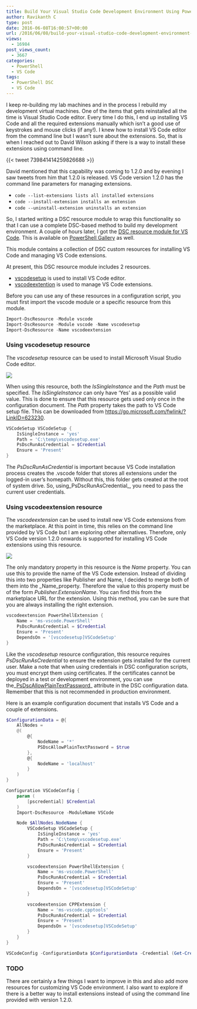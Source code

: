 ```yaml
---
title: Build Your Visual Studio Code Development Environment Using PowerShell DSC
author: Ravikanth C
type: post
date: 2016-06-08T16:00:57+00:00
url: /2016/06/08/build-your-visual-studio-code-development-environment-using-powershell-dsc/
views:
  - 16984
post_views_count:
  - 3667
categories:
  - PowerShell
  - VS Code
tags:
  - PowerShell DSC
  - VS Code
---
```

I keep re-building my lab machines and in the process I rebuild my development virtual machines. One of the items that gets reinstalled all the time is Visual Studio Code editor. Every time I do this, I end up installing VS Code and all the required extensions manually which isn&#8217;t a good use of keystrokes and mouse clicks (if any!). I knew how to install VS Code editor from the command line but I wasn&#8217;t sure about the extensions. So, that is when I reached out to David Wilson asking if there is a way to install these extensions using command line.

{{< tweet 739841414259826688 >}}

David mentioned that this capability was coming to 1.2.0 and by evening I saw tweets from him that 1.2.0 is released. VS Code version 1.2.0 has the command line parameters for managing extensions.

  * `code --list-extensions lists all installed extensions`
  * `code --install-extension installs an extension`
  * `code --uninstall-extension uninstalls an extension`

So, I started writing a DSC resource module to wrap this functionality so that I can use a complete DSC-based method to build my development environment. A couple of hours later, I got the [DSC resource module for VS Code][1]. This is available on [PowerShell Gallery][2] as well.

This module contains a collection of DSC custom resources for installing VS Code and managing VS Code extensions.

At present, this DSC resource module includes 2 resources.

  * [vscodesetup][3] is used to install VS Code editor.
  * [vscodeextention][4] is used to manage VS Code extensions.

Before you can use any of these resources in a configuration script, you must first import the vscode module or a specific resource from this module.

```powershell
Import-DscResource -Module vscode
Import-DscResource -Module vscode -Name vscodesetup
Import-DscResource -Name vscodeextension
```


### Using vscodesetup resource

The _vscodesetup_ resource can be used to install Microsoft Visual Studio Code editor.

![](/images/vscode1.png)

When using this resource, both the _IsSingleInstance_ and the _Path_ must be specified. The _IsSingleInstance_ can only have &#8216;Yes&#8217; as a possible valid value. This is done to ensure that this resource gets used only once in the configuration document. The _Path_ property takes the path to VS Code setup file. This can be downloaded from <https://go.microsoft.com/fwlink/?LinkID=623230>.

```powershell
VSCodeSetup VSCodeSetup {
    IsSingleInstance = 'yes'
    Path = 'C:\temp\vscodesetup.exe'
    PsDscRunAsCredential = $Credential
    Ensure = 'Present'
}
```


The _PsDscRunAsCredential_ is important because VS Code installation process creates the .vscode folder that stores all extensions under the logged-in user&#8217;s homepath. Without this, this folder gets created at the root of system drive. So, using_PsDscRunAsCredential_, you need to pass the current user credentials.

### Using vscodeextension resource

The _vscodeextension_ can be used to install new VS Code extensions from the marketplace. At this point in time, this relies on the command line provided by VS Code but I am exploring other alternatives. Therefore, only VS Code version 1.2.0 onwards is supported for installing VS Code extensions using this resource.

![](/images/vscode2.png)

The only mandatory property in this resource is the _Name_ property. You can use this to provide the name of the VS Code extension. Instead of dividing this into two properties like Publisher and Name, I decided to merge both of them into the _Name_property. Therefore the value to this property must be of the form _Publisher.ExtensionName_. You can find this from the marketplace URL for the extension. Using this method, you can be sure that you are always installing the right extension.

```powershell
vscodeextension PowerShellExtension {
    Name = 'ms-vscode.PowerShell'
    PsDscRunAsCredential = $Credential
    Ensure = 'Present'
    DependsOn = '[vscodesetup]VSCodeSetup'
}
```


Like the _vscodesetup_ resource configuration, this resource requires _PsDscRunAsCredential_ to ensure the extension gets installed for the current user. Make a note that when using credentials in DSC configuration scripts, you must encrypt them using certificates. If the certificates cannot be deployed in a test or development environment, you can use the_[PsDscAllowPlainTextPassword][7]_ attribute in the DSC configuration data. Remember that this is not recommended in production environment.

Here is an example configuration document that installs VS Code and a couple of extensions.

```powershell
$ConfigurationData = @{
    AllNodes = 
    @(
        @{
            NodeName = '*'
            PSDscAllowPlainTextPassword = $true
        },
        @{
            NodeName = 'localhost'
        }
    )
}

Configuration VSCodeConfig {
    param (
        [pscredential] $Credential
    )
    Import-DscResource -ModuleName VSCode

    Node $AllNodes.NodeName {
        VSCodeSetup VSCodeSetup {
            IsSingleInstance = 'yes'
            Path = 'C:\temp\vscodesetup.exe'
            PsDscRunAsCredential = $Credential
            Ensure = 'Present'
        }

        vscodeextension PowerShellExtension {
            Name = 'ms-vscode.PowerShell'
            PsDscRunAsCredential = $Credential
            Ensure = 'Present'
            DependsOn = '[vscodesetup]VSCodeSetup'
        }

        vscodeextension CPPExtension {
            Name = 'ms-vscode.cpptools'
            PsDscRunAsCredential = $Credential
            Ensure = 'Present'
            DependsOn = '[vscodesetup]VSCodeSetup'
        }
    }
}

VSCodeConfig -ConfigurationData $ConfigurationData -Credential (Get-Credential)
```


### [][8]TODO

There are certainly a few things I want to improve in this and also add more resources for customizing VS Code environment. I also want to explore if there is a better way to install extensions instead of using the command line provided with version 1.2.0.

[1]: https://github.com/rchaganti/DSCResources/tree/master/vscode
[2]: https://www.powershellgallery.com/packages/vscode
[3]: https://github.com/rchaganti/DSCResources/tree/master/vscode/DSCResources/vscodesetup
[4]: https://github.com/rchaganti/DSCResources/tree/master/vscode/DSCResources/vscodeextension
[5]: https://github.com/rchaganti/DSCResources/tree/master/vscode#using-vscodesetup-resource
[6]: https://github.com/rchaganti/DSCResources/tree/master/vscode#using-vscodeextension-resource
[7]: /2013/09/26/using-the-credential-attribute-of-dsc-file-resource/
[8]: https://github.com/rchaganti/DSCResources/tree/master/vscode#todo
